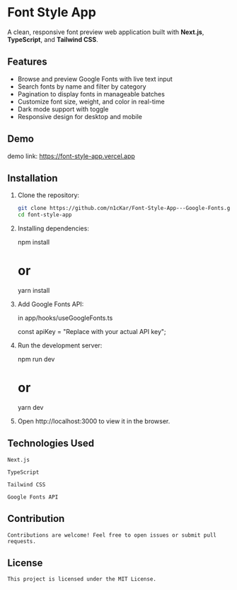 # Font Style App

A clean, responsive font preview web application built with **Next.js**, **TypeScript**, and **Tailwind CSS**.

## Features

- Browse and preview Google Fonts with live text input
- Search fonts by name and filter by category
- Pagination to display fonts in manageable batches
- Customize font size, weight, and color in real-time
- Dark mode support with toggle
- Responsive design for desktop and mobile

## Demo

demo link: https://font-style-app.vercel.app

## Installation

1. Clone the repository:

   ```bash
   git clone https://github.com/n1cKar/Font-Style-App---Google-Fonts.git
   cd font-style-app

2. Installing dependencies:

    npm install
    # or
    yarn install

3. Add Google Fonts API:

    in app/hooks/useGoogleFonts.ts

    const apiKey = "Replace with your actual API key"; 

4. Run the development server:

    npm run dev
    # or
    yarn dev

5. Open http://localhost:3000 to view it in the browser.


## Technologies Used

    Next.js

    TypeScript

    Tailwind CSS

    Google Fonts API


## Contribution
    
    Contributions are welcome! Feel free to open issues or submit pull requests.

## License
    
    This project is licensed under the MIT License.